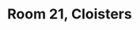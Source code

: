 ---
basin: En-Suite
cudn: true
floor: First
grade: 7
images: []
living_room: 'No'
location: Cloisters
name: '21'
network: Wired and Wireless
title: Room 21, Cloisters
---